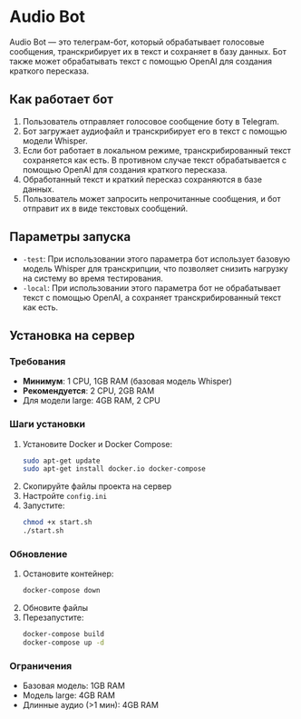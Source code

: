 # Audio Bot

Audio Bot — это телеграм-бот, который обрабатывает голосовые сообщения, транскрибирует их в текст и сохраняет в базу данных. Бот также может обрабатывать текст с помощью OpenAI для создания краткого пересказа.

## Как работает бот

1. Пользователь отправляет голосовое сообщение боту в Telegram.
2. Бот загружает аудиофайл и транскрибирует его в текст с помощью модели Whisper.
3. Если бот работает в локальном режиме, транскрибированный текст сохраняется как есть. В противном случае текст обрабатывается с помощью OpenAI для создания краткого пересказа.
4. Обработанный текст и краткий пересказ сохраняются в базе данных.
5. Пользователь может запросить непрочитанные сообщения, и бот отправит их в виде текстовых сообщений.

## Параметры запуска

- `-test`: При использовании этого параметра бот использует базовую модель Whisper для транскрипции, что позволяет снизить нагрузку на систему во время тестирования.
- `-local`: При использовании этого параметра бот не обрабатывает текст с помощью OpenAI, а сохраняет транскрибированный текст как есть.

## Установка на сервер

### Требования
- **Минимум**: 1 CPU, 1GB RAM (базовая модель Whisper)
- **Рекомендуется**: 2 CPU, 2GB RAM
- Для модели large: 4GB RAM, 2 CPU

### Шаги установки
1. Установите Docker и Docker Compose:
   ```bash
   sudo apt-get update
   sudo apt-get install docker.io docker-compose
   ```
2. Скопируйте файлы проекта на сервер
3. Настройте `config.ini`
4. Запустите:
   ```bash
   chmod +x start.sh
   ./start.sh
   ```

### Обновление
1. Остановите контейнер:
   ```bash
   docker-compose down
   ```
2. Обновите файлы
3. Перезапустите:
   ```bash
   docker-compose build
   docker-compose up -d
   ```

### Ограничения
- Базовая модель: 1GB RAM
- Модель large: 4GB RAM
- Длинные аудио (>1 мин): 4GB RAM 